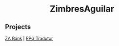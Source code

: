<h1 align="center">ZimbresAguilar</h1>

<h2>Projects</h2>
<span><a href="https://github.com/ZimbresAguilar/ZABank">ZA Bank</a> | <a href="https://github.com/ZimbresAguilar/Chrome-Extension">RPG Tradutor</a></span>
